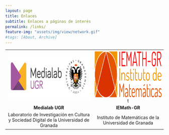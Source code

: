 ```yaml
---
layout: page
title: Enlaces
subtitle: Enlaces a páginas de interés
permalink: /links/
feature-img: "assets/img/view/network.gif"
#tags: [About, Archive]
---
```

<style>
table {width: 100%; margin: 0 auto; border-color: white}
tr {border-color: white}
td {text-align: center; vertical-align: middle; border-color: white}
td.center {text-align: center; vertical-align: middle;}
</style>

<table>
<tr><td>
<a href="https://medialab.ugr.es" target="_blank"><img src="https://raw.githubusercontent.com/thefluxions/thefluxions.github.io/master/assets/img/archive/logo-MedialabUGR.png" height="150" align="center"></a>
</td>
<td>
<a href="https://iemath.ugr.es" target="_blank"><img src="https://raw.githubusercontent.com/thefluxions/thefluxions.github.io/master/assets/img/archive/logo-IEMathGR.png" height="150" align="center"></a>
t</td></tr>
<tr><td>
<b>Medialab UGR</b>
</td>
<td>
<b>IEMath-GR</b>
</td></tr>
<tr><td>
Laboratorio de Investigación en Cultura y Sociedad Digital de la Universidad de Granada
</td>
<td>
Instituto de Matemáticas de la Universidad de Granada
</td></tr>

</table>